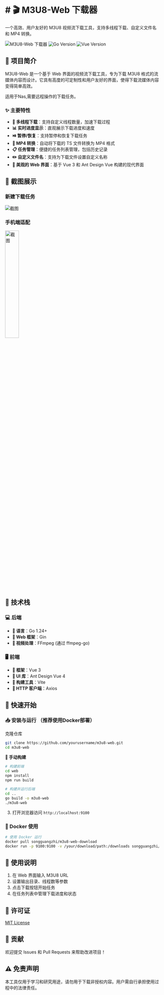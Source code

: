# # 🎬 M3U8-Web 下载器

一个高效、用户友好的 M3U8 视频流下载工具，支持多线程下载、自定义文件名和 MP4 转换。

![M3U8-Web 下载器](https://img.shields.io/badge/M3U8--Web-下载器-brightgreen)
![Go Version](https://img.shields.io/badge/Go-1.24+-blue)
![Vue Version](https://img.shields.io/badge/Vue-3.4+-green)

## 📝 项目简介

M3U8-Web 是一个基于 Web 界面的视频流下载工具，专为下载 M3U8 格式的流媒体内容而设计。它具有高度的可定制性和用户友好的界面，使得下载流媒体内容变得简单高效。

适用于Nas,需要远程操作的下载任务。

### ✨ 主要特性

- **🚀 多线程下载**：支持自定义线程数量，加速下载过程
- **📊 实时进度显示**：直观展示下载进度和速度
- **⏯️ 暂停/恢复**：支持暂停和恢复下载任务
- **🎥 MP4 转换**：自动将下载的 TS 文件转换为 MP4 格式
- **📋 任务管理**：便捷的任务列表管理，包括历史记录
- **✏️ 自定义文件名**：支持为下载文件设置自定义名称
- **🎨 美观的 Web 界面**：基于 Vue 3 和 Ant Design Vue 构建的现代界面

## 📸 截图展示

### 新建下载任务

![截图](https://md-server.oss-cn-guangzhou.aliyuncs.com/images/1747722378057.png)

### 手机端适配

<img src="https://md-server.oss-cn-guangzhou.aliyuncs.com/images/7bc2d7fad00c55653e8b1b7cb14bc79b.jpg" alt="截图" width="30%" />

## 🔧 技术栈

### 💻 后端

- **🔹 语言**：Go 1.24+
- **🔹 Web 框架**：Gin
- **🔹 视频处理**：FFmpeg (通过 ffmpeg-go)

### 🖥️ 前端

- **🔸 框架**：Vue 3
- **🔸 UI 库**：Ant Design Vue 4
- **🔸 构建工具**：Vite
- **🔸 HTTP 客户端**：Axios

## 🚀 快速开始

### 📥 安装与运行 （推荐使用Docker部署）

克隆仓库

```sh
git clone https://github.com/yourusername/m3u8-web.git
cd m3u8-web
```

**🔨 手动构建**

```sh
# 构建前端
cd web
npm install
npm run build

# 构建并运行后端
cd ..
go build -o m3u8-web
./m3u8-web
```

3. 打开浏览器访问 `http://localhost:9100`

### 🐳 Docker 使用

```sh
# 使用 Docker 运行
docker pull songguangzhi/m3u8-web-download
docker run -p 9100:9100 -v /your/download/path:/downloads songguangzhi/m3u8-web-download
```

## 📖 使用说明

1. 在 Web 界面输入 M3U8 URL
2. 设置输出目录、线程数等参数
3. 点击下载按钮开始任务
4. 在任务列表中管理下载进度和状态

## 📄 许可证

[MIT License](./LICENSE)

## 🤝 贡献

欢迎提交 Issues 和 Pull Requests 来帮助改进项目！

## ⚠️ 免责声明

本工具仅用于学习和研究用途，请勿用于下载非授权内容。用户需自行承担使用过程中的法律责任。
